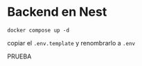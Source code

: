 # Backend en Nest 

```
docker compose up -d
```

copiar el ```.env.template``` y renombrarlo a ```.env```

PRUEBA